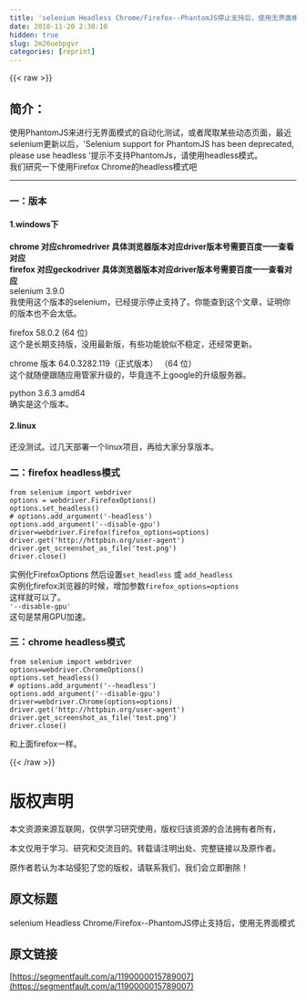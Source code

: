 ```yaml
---
title: 'selenium Headless Chrome/Firefox--PhantomJS停止支持后，使用无界面模式' 
date: 2018-11-20 2:30:10
hidden: true
slug: 2m26uebpgvr
categories: [reprint]
---
```


{{< raw >}}
<h2 id="articleHeader0">&#x7B80;&#x4ECB;&#xFF1A;</h2><p>&#x4F7F;&#x7528;PhantomJS&#x6765;&#x8FDB;&#x884C;&#x65E0;&#x754C;&#x9762;&#x6A21;&#x5F0F;&#x7684;&#x81EA;&#x52A8;&#x5316;&#x6D4B;&#x8BD5;&#xFF0C;&#x6216;&#x8005;&#x722C;&#x53D6;&#x67D0;&#x4E9B;&#x52A8;&#x6001;&#x9875;&#x9762;&#xFF0C;&#x6700;&#x8FD1;selenium&#x66F4;&#x65B0;&#x4EE5;&#x540E;&#xFF0C;&apos;Selenium support for PhantomJS has been deprecated, please use headless &apos;&#x63D0;&#x793A;&#x4E0D;&#x652F;&#x6301;PhantomJs&#xFF0C;&#x8BF7;&#x4F7F;&#x7528;headless&#x6A21;&#x5F0F;&#x3002;<br>&#x6211;&#x4EEC;&#x7814;&#x7A76;&#x4E00;&#x4E0B;&#x4F7F;&#x7528;Firefox Chrome&#x7684;headless&#x6A21;&#x5F0F;&#x5427;</p><hr><h3 id="articleHeader1">&#x4E00;&#xFF1A;&#x7248;&#x672C;</h3><h4>1.windows&#x4E0B;</h4><p><strong>chrome &#x5BF9;&#x5E94;chromedriver &#x5177;&#x4F53;&#x6D4F;&#x89C8;&#x5668;&#x7248;&#x672C;&#x5BF9;&#x5E94;driver&#x7248;&#x672C;&#x53F7;&#x9700;&#x8981;&#x767E;&#x5EA6;&#x4E00;&#x4E00;&#x67E5;&#x770B;&#x5BF9;&#x5E94;</strong><br><strong>firefox &#x5BF9;&#x5E94;geckodriver &#x5177;&#x4F53;&#x6D4F;&#x89C8;&#x5668;&#x7248;&#x672C;&#x5BF9;&#x5E94;driver&#x7248;&#x672C;&#x53F7;&#x9700;&#x8981;&#x767E;&#x5EA6;&#x4E00;&#x4E00;&#x67E5;&#x770B;&#x5BF9;&#x5E94;</strong><br>selenium 3.9.0<br>&#x6211;&#x4F7F;&#x7528;&#x8FD9;&#x4E2A;&#x7248;&#x672C;&#x7684;selenium&#xFF0C;&#x5DF2;&#x7ECF;&#x63D0;&#x793A;&#x505C;&#x6B62;&#x652F;&#x6301;&#x4E86;&#x3002;&#x4F60;&#x80FD;&#x67E5;&#x5230;&#x8FD9;&#x4E2A;&#x6587;&#x7AE0;&#xFF0C;&#x8BC1;&#x660E;&#x4F60;&#x7684;&#x7248;&#x672C;&#x4E5F;&#x4E0D;&#x4F1A;&#x592A;&#x4F4E;&#x3002;</p><p>firefox 58.0.2 (64 &#x4F4D;)<br>&#x8FD9;&#x4E2A;&#x662F;&#x957F;&#x671F;&#x652F;&#x6301;&#x7248;&#xFF0C;&#x6CA1;&#x7528;&#x6700;&#x65B0;&#x7248;&#xFF0C;&#x6709;&#x4E9B;&#x529F;&#x80FD;&#x8C8C;&#x4F3C;&#x4E0D;&#x7A33;&#x5B9A;&#xFF0C;&#x8FD8;&#x7ECF;&#x5E38;&#x66F4;&#x65B0;&#x3002;</p><p>chrome &#x7248;&#x672C; 64.0.3282.119&#xFF08;&#x6B63;&#x5F0F;&#x7248;&#x672C;&#xFF09; &#xFF08;64 &#x4F4D;&#xFF09;<br>&#x8FD9;&#x4E2A;&#x5C31;&#x968F;&#x4FBF;&#x8DDF;&#x968F;&#x5E94;&#x7528;&#x7BA1;&#x5BB6;&#x5347;&#x7EA7;&#x7684;&#xFF0C;&#x6BD5;&#x7ADF;&#x8FDE;&#x4E0D;&#x4E0A;google&#x7684;&#x5347;&#x7EA7;&#x670D;&#x52A1;&#x5668;&#x3002;</p><p>python 3.6.3 amd64<br>&#x786E;&#x5B9E;&#x662F;&#x8FD9;&#x4E2A;&#x7248;&#x672C;&#x3002;</p><h4>2.linux</h4><p>&#x8FD8;&#x6CA1;&#x6D4B;&#x8BD5;&#x3002;&#x8FC7;&#x51E0;&#x5929;&#x90E8;&#x7F72;&#x4E00;&#x4E2A;linux&#x9879;&#x76EE;&#xFF0C;&#x518D;&#x7ED9;&#x5927;&#x5BB6;&#x5206;&#x4EAB;&#x7248;&#x672C;&#x3002;</p><h3 id="articleHeader2">&#x4E8C;&#xFF1A;firefox headless&#x6A21;&#x5F0F;</h3><div class="widget-codetool" style="display:none"><div class="widget-codetool--inner"><span class="selectCode code-tool" data-toggle="tooltip" data-placement="top" title="" data-original-title="&#x5168;&#x9009;"></span> <span type="button" class="copyCode code-tool" data-toggle="tooltip" data-placement="top" data-clipboard-text="from selenium import webdriver
options = webdriver.FirefoxOptions()
options.set_headless()
# options.add_argument(&apos;-headless&apos;)
options.add_argument(&apos;--disable-gpu&apos;)
driver=webdriver.Firefox(firefox_options=options)
driver.get(&apos;http://httpbin.org/user-agent&apos;)
driver.get_screenshot_as_file(&apos;test.png&apos;)
driver.close()
" title="" data-original-title="&#x590D;&#x5236;"></span> <span type="button" class="saveToNote code-tool" data-toggle="tooltip" data-placement="top" title="" data-original-title="&#x653E;&#x8FDB;&#x7B14;&#x8BB0;"></span></div></div><pre class="hljs gradle"><code><span class="hljs-keyword">from</span> selenium <span class="hljs-keyword">import</span> webdriver
<span class="hljs-keyword">options</span> = webdriver.FirefoxOptions()
<span class="hljs-keyword">options</span>.set_headless()
# <span class="hljs-keyword">options</span>.add_argument(<span class="hljs-string">&apos;-headless&apos;</span>)
<span class="hljs-keyword">options</span>.add_argument(<span class="hljs-string">&apos;--disable-gpu&apos;</span>)
driver=webdriver.Firefox(firefox_options=<span class="hljs-keyword">options</span>)
driver.get(<span class="hljs-string">&apos;http://httpbin.org/user-agent&apos;</span>)
driver.get_screenshot_as_file(<span class="hljs-string">&apos;test.png&apos;</span>)
driver.close()
</code></pre><p>&#x5B9E;&#x4F8B;&#x5316;FirefoxOptions &#x7136;&#x540E;&#x8BBE;&#x7F6E;<code>set_headless</code> &#x6216; <code>add_headless</code><br>&#x5B9E;&#x4F8B;&#x5316;firefox&#x6D4F;&#x89C8;&#x5668;&#x7684;&#x65F6;&#x5019;&#xFF0C;&#x589E;&#x52A0;&#x53C2;&#x6570;<code>firefox_options=options</code><br>&#x8FD9;&#x6837;&#x5C31;&#x53EF;&#x4EE5;&#x4E86;&#x3002;<br><code>&apos;--disable-gpu&apos;</code><br>&#x8FD9;&#x53E5;&#x662F;&#x7981;&#x7528;GPU&#x52A0;&#x901F;&#x3002;</p><h3 id="articleHeader3">&#x4E09;&#xFF1A;chrome headless&#x6A21;&#x5F0F;</h3><div class="widget-codetool" style="display:none"><div class="widget-codetool--inner"><span class="selectCode code-tool" data-toggle="tooltip" data-placement="top" title="" data-original-title="&#x5168;&#x9009;"></span> <span type="button" class="copyCode code-tool" data-toggle="tooltip" data-placement="top" data-clipboard-text="from selenium import webdriver
options=webdriver.ChromeOptions()
options.set_headless()
# options.add_argument(&apos;--headless&apos;)
options.add_argument(&apos;--disable-gpu&apos;)
driver=webdriver.Chrome(options=options)
driver.get(&apos;http://httpbin.org/user-agent&apos;)
driver.get_screenshot_as_file(&apos;test.png&apos;)
driver.close()
" title="" data-original-title="&#x590D;&#x5236;"></span> <span type="button" class="saveToNote code-tool" data-toggle="tooltip" data-placement="top" title="" data-original-title="&#x653E;&#x8FDB;&#x7B14;&#x8BB0;"></span></div></div><pre class="hljs gradle"><code><span class="hljs-keyword">from</span> selenium <span class="hljs-keyword">import</span> webdriver
<span class="hljs-keyword">options</span>=webdriver.ChromeOptions()
<span class="hljs-keyword">options</span>.set_headless()
# <span class="hljs-keyword">options</span>.add_argument(<span class="hljs-string">&apos;--headless&apos;</span>)
<span class="hljs-keyword">options</span>.add_argument(<span class="hljs-string">&apos;--disable-gpu&apos;</span>)
driver=webdriver.Chrome(<span class="hljs-keyword">options</span>=<span class="hljs-keyword">options</span>)
driver.get(<span class="hljs-string">&apos;http://httpbin.org/user-agent&apos;</span>)
driver.get_screenshot_as_file(<span class="hljs-string">&apos;test.png&apos;</span>)
driver.close()
</code></pre><p>&#x548C;&#x4E0A;&#x9762;firefox&#x4E00;&#x6837;&#x3002;</p>
{{< /raw >}}

# 版权声明
本文资源来源互联网，仅供学习研究使用，版权归该资源的合法拥有者所有，

本文仅用于学习、研究和交流目的。转载请注明出处、完整链接以及原作者。

原作者若认为本站侵犯了您的版权，请联系我们，我们会立即删除！

## 原文标题
selenium Headless Chrome/Firefox--PhantomJS停止支持后，使用无界面模式

## 原文链接
[https://segmentfault.com/a/1190000015789007](https://segmentfault.com/a/1190000015789007)

